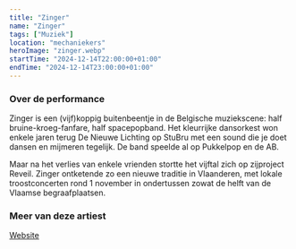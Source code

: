 ```yaml
---
title: "Zinger"
name: "Zinger"
tags: ["Muziek"]
location: "mechaniekers"
heroImage: "zinger.webp"
startTime: "2024-12-14T22:00:00+01:00"
endTime: "2024-12-14T23:00:00+01:00"
---
```


### Over de performance

Zinger is een (vijf)koppig buitenbeentje in de Belgische muziekscene: half bruine-kroeg-fanfare, half spacepopband. Het kleurrijke dansorkest won enkele jaren terug De Nieuwe Lichting op StuBru met een sound die je doet dansen en mijmeren tegelijk. De band speelde al op Pukkelpop en de AB.

Maar na het verlies van enkele vrienden stortte het vijftal zich op zijproject Reveil. Zinger ontketende zo een nieuwe traditie in Vlaanderen, met lokale troostconcerten rond 1 november in ondertussen zowat de helft van de Vlaamse begraafplaatsen.

### Meer van deze artiest

[Website](https://www.zinger.be/)
